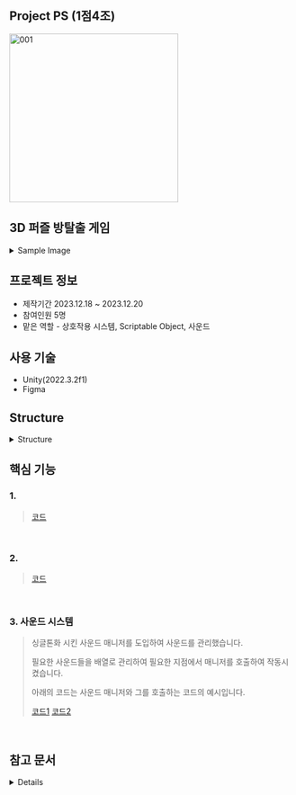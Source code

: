 Project PS (1점4조)
----
<img width="300" alt="001" src="https://github.com/Lawrence1031/ProjectPS_Jo/assets/144416099/5b9c6af0-1fd2-4bbd-86a9-bb6249b860b7">

3D 퍼즐 방탈출 게임
----
 <details>
    <summary>Sample Image</summary>

   <img width="696" alt="001" src="https://github.com/Lawrence1031/ProjectPS_Jo/assets/144416099/9e9d295a-e6e1-45dc-bda5-6a45d96a249f">

   <img width="696" alt="001" src="https://github.com/Lawrence1031/ProjectPS_Jo/assets/144416099/a80ece64-4512-49e4-869a-7d0383b2eede">

 </details>

프로젝트 정보
----
- 제작기간 2023.12.18 ~ 2023.12.20
- 참여인원 5명
- 맡은 역할 - 상호작용 시스템, Scriptable Object, 사운드

사용 기술
-----
- Unity(2022.3.2f1)
- Figma

Structure
----
<details>
<summary>Structure</summary>
<div markdown="1">
   
![ProjectPS02](https://github.com/Lawrence1031/ProjectPS_Jo/assets/144416099/06339fa9-4046-476f-a03d-60d08c74c51f)

</div>
</details>

핵심 기능
----
### 1. 
> 
> 
> 
> 
> [코드]()

</br>

### 2. 
> 
>
> 
> 
> [코드]()

</br>

### 3. 사운드 시스템
> 싱글톤화 시킨 사운드 매니저를 도입하여 사운드를 관리했습니다.
> 
> 필요한 사운드들을 배열로 관리하여 필요한 지점에서 매니저를 호출하여 작동시켰습니다.
> 
> 아래의 코드는 사운드 매니저와 그를 호출하는 코드의 예시입니다.
> 
> [코드1](https://github.com/Lawrence1031/ProjectPS_Jo/blob/main/Assets/02.Scripts/Manager/SoundManager.cs)
> [코드2](https://github.com/Lawrence1031/ProjectPS_Jo/blob/main/Assets/02.Scripts/Items/DeskInteraction.cs#48)

</br>

참고 문서
----
<details>
